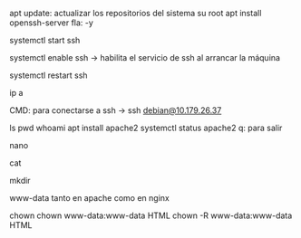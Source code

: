 apt update: actualizar los repositorios del sistema 
su root
apt install openssh-server
	fla: -y

systemctl start ssh

systemctl enable ssh -> habilita el servicio de ssh al 
arrancar la máquina

systemctl restart ssh

ip a

CMD: para conectarse a ssh -> ssh debian@10.179.26.37

ls
pwd
whoami
apt install apache2
systemctl status apache2
	q: para salir

nano

cat

mkdir


www-data tanto en apache como en nginx

chown
	chown www-data:www-data HTML
	chown -R www-data:www-data HTML
	